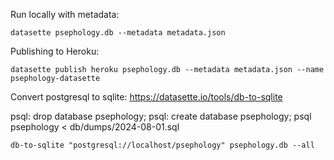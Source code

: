 Run locally with metadata:

```datasette psephology.db --metadata metadata.json```

Publishing to Heroku:

```datasette publish heroku psephology.db --metadata metadata.json --name psephology-datasette```

Convert postgresql to sqlite: https://datasette.io/tools/db-to-sqlite

psql: drop database psephology;
psql: create database psephology;
psql psephology < db/dumps/2024-08-01.sql

```db-to-sqlite "postgresql://localhost/psephology" psephology.db --all```
